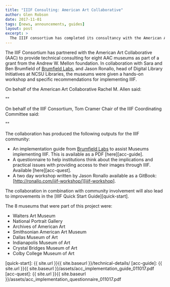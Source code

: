 ```yaml
---
title: "IIIF Consulting: American Art Collaborative"
author: Glen Robson
date: 2017-11-01
tags: [news, announcements, guides]
layout: post
excerpt: >
  The IIIF consortium has completed its consultancy with the American Art Collaborative and are able to share a guides for implementing IIIF in Museums and other outputs produced by the collaboration.
---
```


The IIIF Consortium has partnered with the American Art Collaborative (AAC) to provide technical consulting for eight AAC museums as part of a grant from the Andrew W. Mellon foundation. In collaboration with Sara and Ben Brumfield of [Brumfield Labs][Brumfield-Labs], and Jason Ronallo, head of Digital Library Initiatives at NCSU Libraries, the museums were given a hands-on workshop and specific recommendations for implementing IIIF.

On behalf of the American Art Collaborative Rachel M. Allen said:

""

On behalf of the IIIF Consortium, Tom Cramer Chair of the IIIF Coordinating Committee said:

""

The collaboration has produced the following outputs for the IIIF community:

 * An implementation guide from [Brumfield Labs][Brumfield-Labs] to assist Museums implementing IIIF. This is available as a PDF [here][acc-guide].
 * A questionnaire to help institutions think about the implications and practical issues with providing access to their images through IIIF. Available [here][acc-quest].
 * A two day workshop written by Jason Ronallo available as a GitBook: [http://ronallo.com/iiif-workshop/][iiif-workshop].

The collaboration in combination with community involvement will also lead to improvements in the [IIIF Quick Start Guide][quick-start].

The 8 museums that were part of this project were:

 * Walters Art Museum
 * National Portrait Gallery
 * Archives of American Art
 * Smithsonian American Art Museum
 * Dallas Museum of Art
 * Indianapolis Museum of Art
 * Crystal Bridges Museum of Art
 * Colby College Museum of Art

[Brumfield-Labs]: http://www.brumfieldlabs.com
[iiif-workshop]: http://ronallo.com/iiif-workshop/
[quick-start]: {{ site.url }}{{ site.baseurl }}/technical-details/
[acc-guide]: {{ site.url }}{{ site.baseurl }}/assets/acc_implementation_guide_011017.pdf
[acc-quest]: {{ site.url }}{{ site.baseurl }}/assets/acc_implementation_questionnaire_011017.pdf

